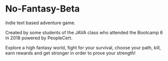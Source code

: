# No-Fantasy-Beta

Indie text based adventure game.

Created by some students of the JAVA class who attended the Bootcamp 6 
in 2018 powered by PeopleCert.

Explore a high fantasy world, fight for your survival, choose your path, kill, 
earn rewards and get stronger in order to prove your strength!
